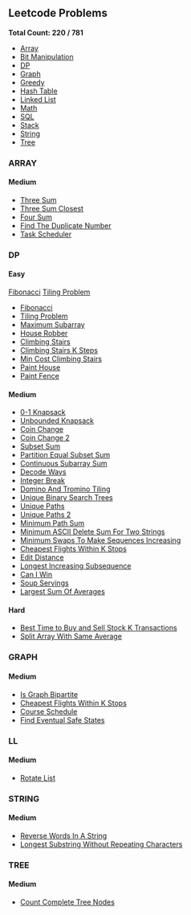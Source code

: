 ## Leetcode Problems

**Total Count: 220 / 781**

- [Array](#array)
- [Bit Manipulation]()
- [DP](#dp)
- [Graph](#graph)
- [Greedy]()
- [Hash Table]()
- [Linked List](#ll)
- [Math]()
- [SQL]()
- [Stack]()
- [String](#string)
- [Tree](#tree)

### ARRAY

#### Medium

- [Three Sum](java/src/Medium/Array/ThreeSum.java)
- [Three Sum Closest](java/src/Medium/Array/ThreeSumClosest.java)
- [Four Sum](java/src/Medium/Array/FourSum.java)
- [Find The Duplicate Number](java/src/Medium/Array/FindTheDuplicateNumber.java)
- [Task Scheduler](java/src/Medium/Array/TaskScheduler.java)

### DP

#### Easy

[Fibonacci](java/src/Medium/DP/Fibonacci.java)
[Tiling Problem](java/src/Easy/DP/TilingProblem.java)

- [Fibonacci](java/src/Medium/DP/Fibonacci.java)
- [Tiling Problem](java/src/Easy/DP/TilingProblem.java)
- [Maximum Subarray](java/src/Easy/DP/MaximumSubarray.java)
- [House Robber](java/src/Easy/DP/HouseRobber.java)
- [Climbing Stairs](java/src/Easy/DP/ClimbingStairs.java)
- [Climbing Stairs K Steps](java/src/Easy/DP/ClimbingStairsKSteps.java)
- [Min Cost Climbing Stairs](java/src/Easy/DP/MinCostClimbingStairs.java)
- [Paint House](java/src/Easy/DP/PaintHouse.java)
- [Paint Fence](java/src/Easy/DP/PaintFence.java)

#### Medium

- [0-1 Knapsack](java/src/Medium/DP/Knapsack01.java)
- [Unbounded Knapsack](java/src/Medium/DP/UnboundedKnapsack.java)
- [Coin Change](java/src/Medium/DP/CoinChange.java)
- [Coin Change 2](java/src/Medium/DP/CoinChange2.java)
- [Subset Sum](java/src/Medium/DP/SubsetSum.java)
- [Partition Equal Subset Sum](java/src/Medium/DP/PartitionEqualSubsetSum.java)
- [Continuous Subarray Sum](java/src/Medium/DP/ContinuousSubarraySum.java)
- [Decode Ways](java/src/Medium/DP/DecodeWays.java)
- [Integer Break](java/src/Medium/DP/IntegerBreak.java)
- [Domino And Tromino Tiling](java/src/Medium/DP/DominoAndTrominoTiling.java)
- [Unique Binary Search Trees](java/src/Medium/DP/UniqueBinarySearchTrees.java)
- [Unique Paths](java/src/Medium/DP/UniquePaths.java)
- [Unique Paths 2](java/src/Medium/DP/UniquePathsII.java)
- [Minimum Path Sum](java/src/Medium/DP/MinimumPathSum.java)
- [Minimum ASCII Delete Sum For Two Strings](java/src/Medium/DP/MinimumASCIIDeleteSumForTwoStrings.java)
- [Minimum Swaps To Make Sequences Increasing](java/src/Medium/DP/MinimumSwapsToMakeSequencesIncreasing.java)
- [Cheapest Flights Within K Stops](java/src/Medium/Graph/CheapestFlightsWithinKStops.java)
- [Edit Distance](java/src/Medium/DP/EditDistance.java)
- [Longest Increasing Subsequence](java/src/Medium/DP/LongestIncreasingSubsequence.java)
- [Can I Win](java/src/Medium/DP/CanIWin.java)
- [Soup Servings](java/src/Medium/DP/SoupServings.java)
- [Largest Sum Of Averages](java/src/Medium/DP/LargestSumOfAverages.java)

#### Hard

- [Best Time to Buy and Sell Stock K Transactions](java/src/Hard/DP/BestTimetoBuyandSellStockIV.java)
- [Split Array With Same Average](java/src/Hard/DP/SplitArrayWithSameAverage.java)

### GRAPH

#### Medium

- [Is Graph Bipartite](java/src/Medium/Graph/IsGraphBipartite.java) 
- [Cheapest Flights Within K Stops](java/src/Medium/Graph/CheapestFlightsWithinKStops.java)
- [Course Schedule](java/src/Medium/Graph/CourseSchedule.java)
- [Find Eventual Safe States](java/src/Medium/Graph/FindEventualSafeStates.java) 


### LL

#### Medium

- [Rotate List](java/src/Medium/LinkedList/RotateList.java)

### STRING

#### Medium

- [Reverse Words In A String](java/src/Medium/String/ReverseWordsInAString.java)
- [Longest Substring Without Repeating Characters](java/src/Medium/String/LongestSubstringWithoutRepeatingCharacters.java)

### TREE

#### Medium

- [Count Complete Tree Nodes](java/src/Medium/Tree/CountCompleteTreeNodes.java)
